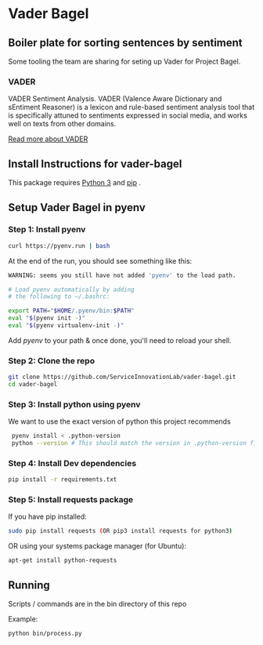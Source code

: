 # Vader Bagel

## Boiler plate for sorting sentences by sentiment

Some tooling the team are sharing for seting up Vader for Project Bagel.

### VADER

VADER Sentiment Analysis. VADER (Valence Aware Dictionary and sEntiment Reasoner) is a lexicon and rule-based sentiment analysis tool that is specifically attuned to sentiments expressed in social media, and works well on texts from other domains.

[Read more about VADER](https://github.com/cjhutto/vaderSentiment)

## Install Instructions for vader-bagel

This package requires [Python 3](https://www.python.org/downloads/) and [pip](https://pip.pypa.io/en/stable/installing/) .

## Setup Vader Bagel in pyenv

### Step 1: Install pyenv

```sh
curl https://pyenv.run | bash
```

At the end of the run, you should see something like this:

```sh
WARNING: seems you still have not added 'pyenv' to the load path.

# Load pyenv automatically by adding
# the following to ~/.bashrc:

export PATH="$HOME/.pyenv/bin:$PATH"
eval "$(pyenv init -)"
eval "$(pyenv virtualenv-init -)"
```

Add _pyenv_ to your path & once done, you'll need to reload your shell.

### Step 2: Clone the repo

```sh
git clone https://github.com/ServiceInnovationLab/vader-bagel.git
cd vader-bagel
```

### Step 3: Install python using pyenv

We want to use the exact version of python this project recommends

```sh
 pyenv install < .python-version
 python --version # This should match the version in .python-version file
```

### Step 4: Install Dev dependencies

```sh
pip install -r requirements.txt
```

### Step 5: Install requests package

If you have pip installed:

```sh
sudo pip install requests (OR pip3 install requests for python3)
```

OR using your systems package manager (for Ubuntu):

```sh
apt-get install python-requests
```

## Running

Scripts / commands are in the bin directory of this repo

Example:

```sh
python bin/process.py
```
